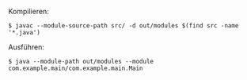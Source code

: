 Kompilieren:

```
$ javac --module-source-path src/ -d out/modules $(find src -name '*.java')
```

Ausführen:
```
$ java --module-path out/modules --module com.example.main/com.example.main.Main
```

